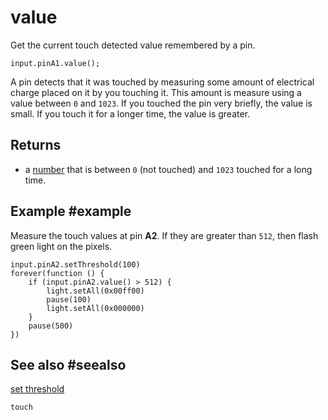 # value

Get the current touch detected value remembered by a pin.

```sig
input.pinA1.value();
```
A pin detects that it was touched by measuring some amount of electrical charge placed on it by you touching it. This amount is measure using a value between `0` and `1023`. If you touched the pin very briefly, the value is small. If you touch it for a longer time, the value is greater.

## Returns

* a [number](/types/number) that is between `0` (not touched) and `1023` touched for a long time.

## Example #example

Measure the touch values at pin **A2**. If they are greater than `512`, then flash green light on the pixels.

```blocks
input.pinA2.setThreshold(100)
forever(function () {
    if (input.pinA2.value() > 512) {
        light.setAll(0x00ff00)
        pause(100)
        light.setAll(0x000000)
    }
    pause(500)
})
```

## See also #seealso

[set threshold](/reference/input/touch/set-threshold)

```package
touch
```